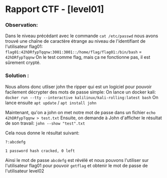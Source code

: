 # Rapport CTF - [level01]

### Observation:
Dans le niveau précédant avec le commande `cat /etc/passwd` nous avons trouvé une chaîne de caractère étrange au niveau de l'identifiant de l'utilisateur flag01:
`flag01:42hDRfypTqqnw:3001:3001::/home/flag/flag01:/bin/bash` = `42hDRfypTqqnw`
On le test comme flag, mais ça ne fonctionne pas, il est sûrement crypté.


### Solution :

Nous allons donc utliser john the ripper qui est un logiciel pour pouvoir facilement décrypter des mots de passe simple:
On lance un docker kali: `docker run --tty --interactive kalilinux/kali-rolling:latest bash`
On lance ensuite `apt update` / `apt install john`

Maintenant, qu'on a john on met notre mot de passe dans un fichier `echo 42hDRfypTqqnw > test.txt`
Ensuite, on demande à John d'afficher le résultat de son travail: `john --show "test".txt`

Cela nous donne le résultat suivant: 
```
?:abcdefg

1 password hash cracked, 0 left
```

Ainsi le mot de passe `abcdefg` est révélé et nous pouvons l'utiliser sur l'utilisateur flag01 pour pouvoir `getflag` et obtenir le mot de passe de l'utilisateur level02